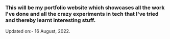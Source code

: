 ### This will be my portfolio website which showcases all the work I've done and all the crazy experiments in tech that I've tried and thereby learnt interesting stuff.

Updated on:- 16 August, 2022.